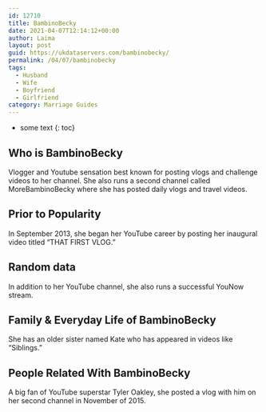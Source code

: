 ```yaml
---
id: 12710
title: BambinoBecky
date: 2021-04-07T12:14:12+00:00
author: Laima
layout: post
guid: https://ukdataservers.com/bambinobecky/
permalink: /04/07/bambinobecky
tags:
  - Husband
  - Wife
  - Boyfriend
  - Girlfriend
category: Marriage Guides
---
```


* some text
{: toc}


## Who is BambinoBecky
                  
                  
                  
Vlogger and Youtube sensation best known for posting vlogs and challenge videos to her channel. She also runs a second channel called MoreBambinoBecky where she has posted daily vlogs and travel videos.
                  
              
            
              
            
                
                
                
## Prior to Popularity
                  
                  
                  
In September 2013, she began her YouTube career by posting her inaugural video titled &#8220;THAT FIRST VLOG.&#8221;
                  
              
            
              
            
                
                
                
## Random data
                  
                  
                  
In addition to her YouTube channel, she also runs a successful YouNow stream.
                  
              
            
              
            
                
                
                
## Family & Everyday Life of BambinoBecky
                  
                  
                  
She has an older sister named Kate who has appeared in videos like &#8220;Siblings.&#8221;
                  
              
            
              
            
                
                
                
## People Related With BambinoBecky
                  
                  
                  
A big fan of YouTube superstar Tyler Oakley, she posted a vlog with him on her second channel in November of 2015.
                  
              
            
              
            
                
              
            
              
              
            
            
              
            
          
          
          